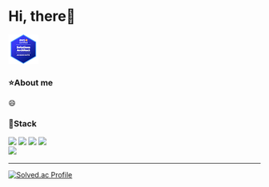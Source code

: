 # Hi, there:wave:
![AWS-SAA](./img/aws-certified-solutions-architect-associate.png)

### :star:About me
:smile:

### :hammer:Stack
<div>
<img src="https://img.shields.io/badge/Python-3776AB.svg?&style=for-the-badge&logo=Python&logoColor=white"/>
<img src="https://img.shields.io/badge/Java-007396.svg?&style=for-the-badge&logo=Java&logoColor=white"/>
<img src="https://img.shields.io/badge/C++-00599C?style=for-the-badge&logo=C%2B%2B&logoColor=white"/>
<img src="https://img.shields.io/badge/C-A8B9CC?style=for-the-badge&logo=C&logoColor=white"/>
<br>
<img src="https://img.shields.io/badge/Amazon%20AWS-232F3E.svg?&style=for-the-badge&logo=Amazon%20AWS&logoColor=white"/>
</div>

***

[![Solved.ac Profile](http://mazassumnida.wtf/api/v2/generate_badge?boj=yujin071610)](https://solved.ac/yujin071610/)
